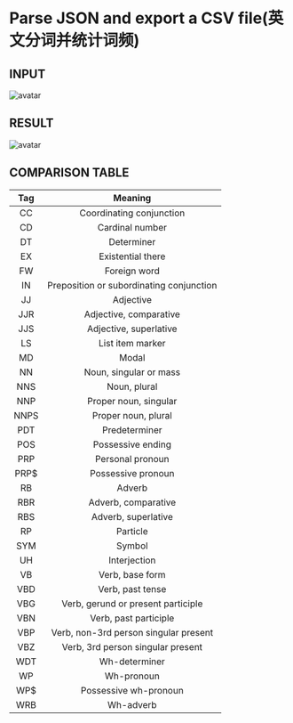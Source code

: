 # Parse JSON and export a CSV file(英文分词并统计词频)

## INPUT

<img src="https://i.ibb.co/bW9NP2Y/Screenshot-7.png" alt="avatar" >

## RESULT 

<img src="https://i.ibb.co/JRmwKv5/Screenshot-8.png" alt="avatar">

## COMPARISON TABLE

**Tag**|**Meaning**
:-----:|:-----:
CC |Coordinating conjunction
CD |Cardinal number
DT |Determiner
EX |Existential there
FW |Foreign word
IN |Preposition or subordinating conjunction
JJ |Adjective
JJR |Adjective, comparative
JJS |Adjective, superlative
LS |List item marker
MD |Modal
NN |Noun, singular or mass
NNS |Noun, plural
NNP |Proper noun, singular
NNPS |Proper noun, plural
PDT |Predeterminer
POS |Possessive ending
PRP |Personal pronoun
PRP$ |Possessive pronoun
RB |Adverb
RBR |Adverb, comparative
RBS |Adverb, superlative
RP |Particle
SYM |Symbol
UH |Interjection
VB |Verb, base form
VBD |Verb, past tense
VBG |Verb, gerund or present participle
VBN |Verb, past participle
VBP |Verb, non-3rd person singular present
VBZ |Verb, 3rd person singular present
WDT |Wh-determiner
WP |Wh-pronoun
WP$ |Possessive wh-pronoun
WRB |Wh-adverb
